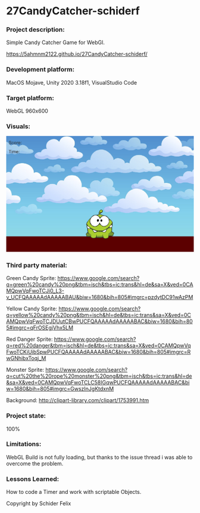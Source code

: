 # 27CandyCatcher-schiderf

### Project description: 
Simple Candy Catcher Game for WebGl.

https://5ahmnm2122.github.io/27CandyCatcher-schiderf/

### Development platform: 
MacOS Mojave, Unity 2020 3.18f1, VisualStudio Code

### Target platform: 
WebGL 960x600

### Visuals: 
![plot](./Visual.png)

### Third party material: 
Green Candy Sprite: https://www.google.com/search?q=green%20candy%20png&tbm=isch&tbs=ic:trans&hl=de&sa=X&ved=0CAMQpwVqFwoTCJi0_L3-v_UCFQAAAAAdAAAAABAU&biw=1680&bih=805#imgrc=pzdytDC91wAzPM

Yellow Candy Sprite: https://www.google.com/search?q=yellow%20candy%20png&tbm=isch&hl=de&tbs=ic:trans&sa=X&ved=0CAMQpwVqFwoTCJDUutCBwPUCFQAAAAAdAAAAABAC&biw=1680&bih=805#imgrc=qFrOSEgjVhx5LM

Red Danger Sprite: https://www.google.com/search?q=red%20danger&tbm=isch&hl=de&tbs=ic:trans&sa=X&ved=0CAMQpwVqFwoTCKiUibSpwPUCFQAAAAAdAAAAABAC&biw=1680&bih=805#imgrc=RwGNhibxToqj_M

Monster Sprite: https://www.google.com/search?q=cut%20the%20rope%20monster%20png&tbm=isch&tbs=ic:trans&hl=de&sa=X&ved=0CAMQpwVqFwoTCLC58IGqwPUCFQAAAAAdAAAAABAC&biw=1680&bih=805#imgrc=GwszInJgKtdxnM

Background: http://clipart-library.com/clipart/1753991.htm

### Project state: 
100%

### Limitations: 
WebGL Build is not fully loading, but thanks to the issue thread i was able to overcome the problem.

### Lessons Learned: 
How to code a Timer and work with scriptable Objects.

Copyright by Schider Felix